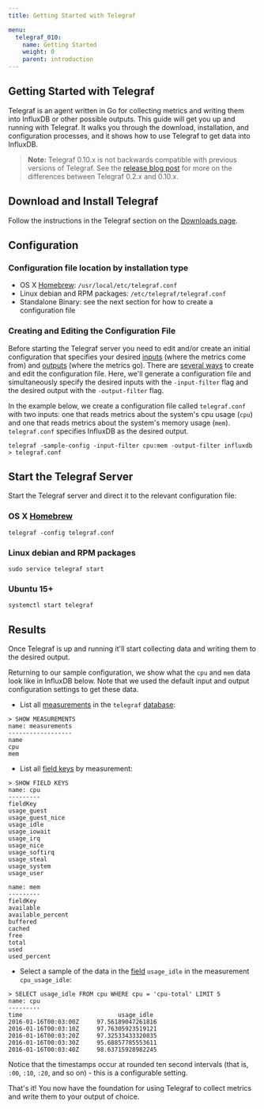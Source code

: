 ```yaml
---
title: Getting Started with Telegraf

menu:
  telegraf_010:
    name: Getting Started
    weight: 0
    parent: introduction
---
```


## Getting Started with Telegraf
Telegraf is an agent written in Go for collecting metrics and writing them into InfluxDB or other possible outputs.
This guide will get you up and running with Telegraf.
It walks you through the download, installation, and configuration processes, and it shows how to use Telegraf to get data into InfluxDB.

> **Note:** Telegraf 0.10.x is not backwards compatible with previous versions of Telegraf.
See the [release blog post](https://influxdata.com/blog/announcing-telegraf-0-10-0/) for more on the differences between Telegraf 0.2.x and 0.10.x.

## Download and Install Telegraf
Follow the instructions in the Telegraf section on the [Downloads page](https://influxdata.com/downloads/).

## Configuration
### Configuration file location by installation type

* OS X [Homebrew](http://brew.sh/): `/usr/local/etc/telegraf.conf`
* Linux debian and RPM packages: `/etc/telegraf/telegraf.conf`
* Standalone Binary: see the next section for how to create a configuration file

### Creating and Editing the Configuration File
Before starting the Telegraf server you need to edit and/or create an initial configuration that specifies your desired [inputs](/telegraf/v0.10/inputs/) (where the metrics come from) and [outputs](/telegraf/v0.10/outputs/) (where the metrics go). There are [several ways](/telegraf/v0.10/introduction/configuration/) to create and edit the configuration file.
Here, we'll generate a configuration file and simultaneously specify the desired inputs with the `-input-filter` flag and the desired output with the `-output-filter` flag.

In the example below, we create a configuration file called `telegraf.conf` with two inputs:
one that reads metrics about the system's cpu usage (`cpu`) and one that reads metrics about the system's memory usage (`mem`). `telegraf.conf` specifies InfluxDB as the desired output.

```shell
telegraf -sample-config -input-filter cpu:mem -output-filter influxdb > telegraf.conf
```

## Start the Telegraf Server
Start the Telegraf server and direct it to the relevant configuration file:
### OS X [Homebrew](http://brew.sh/)
```shell
telegraf -config telegraf.conf
```

### Linux debian and RPM packages
```shell
sudo service telegraf start
```

### Ubuntu 15+
```shell
systemctl start telegraf
```

## Results
Once Telegraf is up and running it'll start collecting data and writing them to the desired output.

Returning to our sample configuration, we show what the `cpu` and `mem` data look like in InfluxDB below.
Note that we used the default input and output configuration settings to get these data.

* List all [measurements](https://docs.influxdata.com/influxdb/v0.10/concepts/glossary/#measurement) in the `telegraf` [database](https://docs.influxdata.com/influxdb/v0.10/concepts/glossary/#database):

```shell
> SHOW MEASUREMENTS
name: measurements
------------------
name
cpu
mem
```

* List all [field keys](https://docs.influxdata.com/influxdb/v0.10/concepts/glossary/#field-key) by measurement:

```shell
> SHOW FIELD KEYS
name: cpu
---------
fieldKey
usage_guest
usage_guest_nice
usage_idle
usage_iowait
usage_irq
usage_nice
usage_softirq
usage_steal
usage_system
usage_user

name: mem
---------
fieldKey
available
available_percent
buffered
cached
free
total
used
used_percent
```

* Select a sample of the data in the [field](https://docs.influxdata.com/influxdb/v0.10/concepts/glossary/#field) `usage_idle` in the measurement `cpu_usage_idle`:

```shell
> SELECT usage_idle FROM cpu WHERE cpu = 'cpu-total' LIMIT 5
name: cpu
---------
time			               usage_idle
2016-01-16T00:03:00Z	 97.56189047261816
2016-01-16T00:03:10Z	 97.76305923519121
2016-01-16T00:03:20Z	 97.32533433320835
2016-01-16T00:03:30Z	 95.68857785553611
2016-01-16T00:03:40Z	 98.63715928982245
```


Notice that the timestamps occur at rounded ten second intervals (that is, `:00`, `:10`, `:20`, and so on) - this is a configurable setting.


That's it! You now have the foundation for using Telegraf to collect metrics and write them to your output of choice.  
